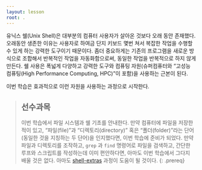 ```yaml
---
layout: lesson
root: .
---
```


유닉스 쉘(Unix Shell)은 대부분의 컴퓨터 사용자가 살아온 것보다 오래 동안 존재했다. 
오래동안 생존한 이유는 사용자로 하여금 단지 키보드 몇번 쳐서 복잡한 작업을 수행할 수 있게 하는 강력한 도구이기 때문이다. 
좀더 중요하게는 기존의 프로그램을 새로운 방식으로 조합해서 반복적인 작업을 자동화함으로써, 동일한 작업을 반복적으로 하지 않게 만든다. 
쉘 사용은 폭넓게 다양하고 강력한 도구와 컴퓨팅 자원(슈퍼컴퓨터와 “고성능 컴퓨팅(High Performance Computing, HPC)”이 포함)을 사용하는 근본이 된다.

이번 학습은 효과적으로 이런 자원을 사용하는 과정으로 시작한다.


> ## 선수과목
>
> 이번 학습에서 파일 시스템과 쉘 기초를 안내한다. 
> 만약 컴퓨터에 파일을 저장한 적이 있고, “파일(file)”과 “디렉토리(directory)” 혹은 “폴더(folder)”라는 단어(동일한 것을 지칭하는 두 단어)을 인지했다면, 
>  이번 학습에 준비가 되었다.
> 만약 파일과 디렉토리를 조작하고, `grep` 과 `find` 명령어로 파일을 검색하고, 
> 간단한 루프와 스크립트를 작성하는데 이미 편안하다면, 아마도 이번 학습에서 그다지 배울 것은 없다.
> 아마도 [shell-extras](http://swcarpentry.github.io/shell-extras/) 과정이 도움이 될 것이다.
{: .prereq}
